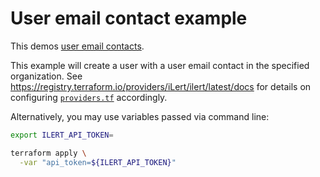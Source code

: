 # User email contact example

This demos [user email contacts](https://docs.ilert.com/getting-started/readme#notifications).

This example will create a user with a user email contact in the specified organization. See https://registry.terraform.io/providers/iLert/ilert/latest/docs for details on configuring [`providers.tf`](./providers.tf) accordingly.

Alternatively, you may use variables passed via command line:

```sh
export ILERT_API_TOKEN=
```

```sh
terraform apply \
  -var "api_token=${ILERT_API_TOKEN}"
```
